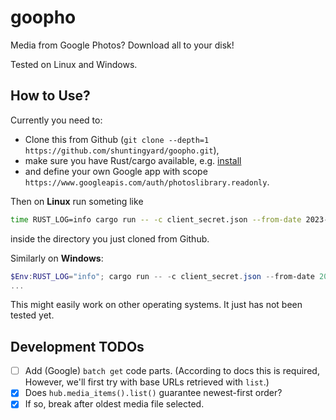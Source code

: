 # goopho

Media from Google Photos? Download all to your disk!

Tested on Linux and Windows.

## How to Use?

Currently you need to:

- Clone this from Github (`git clone --depth=1 https://github.com/shuntingyard/goopho.git`),
- make sure you have Rust/cargo available, e.g. [install](https://www.rust-lang.org/)
- and define your own Google app with scope `https://www.googleapis.com/auth/photoslibrary.readonly`.

Then on **Linux** run someting like

```bash
time RUST_LOG=info cargo run -- -c client_secret.json --from-date 2023-10-23 mediadir
```

inside the directory you just cloned from Github.

Similarly on **Windows**:

```ps1
$Env:RUST_LOG="info"; cargo run -- -c client_secret.json --from-date 2023-10-23 mediadir
...
```

This might easily work on other operating systems. It just has not been tested yet.

## Development TODOs

- [ ] Add (Google) `batch get` code parts. (According to docs this is required,
    However, we'll first try with base URLs retrieved with `list`.)
- [x] Does `hub.media_items().list()` guarantee newest-first order?
- [x] If so, break after oldest media file selected.
